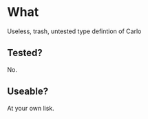 # What
Useless, trash, untested type defintion of Carlo

## Tested?
No.

## Useable?
At your own lisk.